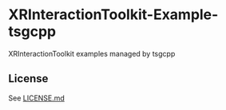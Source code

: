 # XRInteractionToolkit-Example-tsgcpp
XRInteractionToolkit examples managed by tsgcpp

## License
See [LICENSE.md](./LICENSE.md)
